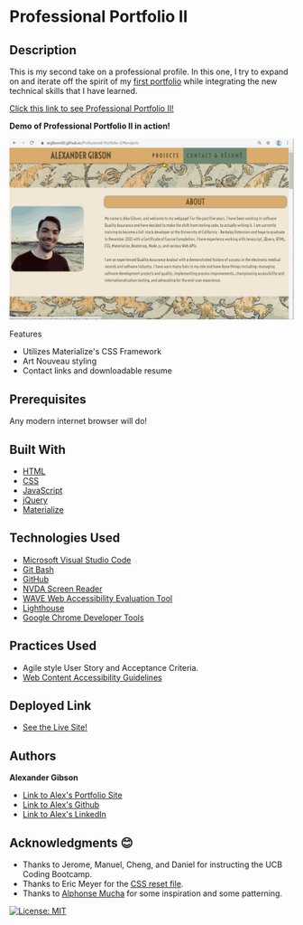 # Professional Portfolio II
## Description

This is my second take on a professional profile. In this one, I try to expand on and iterate off the spirit of my [first portfolio](https://argibson02.github.io/Professional-Portfolio/) while integrating the new technical skills that I have learned. 

[Click this link to see Professional Portfolio II!](https://argibson02.github.io/Professional-Portfolio-2/)
 <br />

**Demo of Professional Portfolio II in action!**

![Demo of Professional Portfolio II in action](./images/profile-demo.gif)


Features
* Utilizes Materialize's CSS Framework
* Art Nouveau styling
* Contact links and downloadable resume


## Prerequisites
Any modern internet browser will do!

## Built With

* [HTML](https://developer.mozilla.org/en-US/docs/Web/HTML)
* [CSS](https://developer.mozilla.org/en-US/docs/Web/CSS)
* [JavaScript](https://developer.mozilla.org/en-US/docs/Web/JavaScript)
* [jQuery](https://api.jquery.com/)
* [Materialize](https://materializecss.com/)


## Technologies Used

* [Microsoft Visual Studio Code](https://code.visualstudio.com/)
* [Git Bash](https://git-scm.com/downloads)
* [GitHub](https://github.com/)
* [NVDA Screen Reader](https://www.nvaccess.org/)
* [WAVE Web Accessibility Evaluation Tool](https://wave.webaim.org/)
* [Lighthouse](https://developers.google.com/web/tools/lighthouse/)
* [Google Chrome Developer Tools](https://developer.chrome.com/docs/devtools/)

## Practices Used

* Agile style User Story and Acceptance Criteria.
* [Web Content Accessibility Guidelines](https://www.w3.org/WAI/standards-guidelines/wcag/)

## Deployed Link

* [See the Live Site!](https://argibson02.github.io/Professional-Portfolio-2/)

## Authors

**Alexander Gibson** 

- [Link to Alex's Portfolio Site](https://argibson02.github.io/Professional-Portfolio-React/)
- [Link to Alex's Github](https://github.com/argibson02)
- [Link to Alex's LinkedIn](https://www.linkedin.com/in/alexander-r-gibson/)

## Acknowledgments 😊

- Thanks to Jerome, Manuel, Cheng, and Daniel for instructing the UCB Coding Bootcamp.
- Thanks to Eric Meyer for the [CSS reset file](https://meyerweb.com/eric/tools/css/reset/).
- Thanks to [Alphonse Mucha](https://en.wikipedia.org/wiki/Alphonse_Mucha) for some inspiration and some patterning.

[![License: MIT](https://img.shields.io/badge/License-MIT-yellow.svg)](https://opensource.org/licenses/MIT)